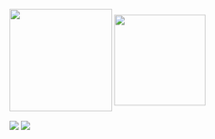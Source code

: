 <div style="display: inline_block"><br>
  <img height="180em" align="center" src="https://github-readme-stats.vercel.app/api?username=RafCarrasco&show_icons=true&theme=github_dark">
  <img height="160em" align="center" src="https://github-readme-stats.vercel.app/api/top-langs/?username=RafCarrasco&layout=compact&theme=github_dark">
</div>

<br>
<div>
    <a href="https://www.linkedin.com/in/rafael-carrasco-66b7581a3/" target="_blank"><img src="https://img.shields.io/badge/-LinkedIn-%230077B5?style=for-the-badge&logo=linkedin&logoColor=white" target="_blank"></a>   
     <a href = "mailto:rafaelcarrasco304@gmail.com"><img src="https://img.shields.io/badge/-Gmail-%23333?style=for-the-badge&logo=gmail&logoColor=white" target="_blank"></a>
</div>
  
